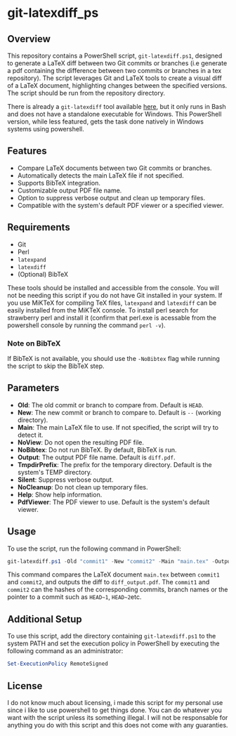 # git-latexdiff_ps

## Overview

This repository contains a PowerShell script, `git-latexdiff.ps1`, designed to generate a LaTeX diff between two Git commits or branches (i.e generate a pdf containing the difference between two commits or branches in a tex repository). The script leverages Git and LaTeX tools to create a visual diff of a LaTeX document, highlighting changes between the specified versions. The script should be run from the repository directory.

There is already a `git-latexdiff` tool available [here](https://gitlab.com/git-latexdiff/git-latexdiff), but it only runs in Bash and does not have a standalone executable for Windows. This PowerShell version, while less featured, gets the task done natively in Windows systems using powershell.

## Features

- Compare LaTeX documents between two Git commits or branches.
- Automatically detects the main LaTeX file if not specified.
- Supports BibTeX integration.
- Customizable output PDF file name.
- Option to suppress verbose output and clean up temporary files.
- Compatible with the system's default PDF viewer or a specified viewer.

## Requirements

- Git
- Perl
- `latexpand`
- `latexdiff`
- (Optional) BibTeX

These tools should be installed and accessible from the console. You will not be needing this script if you do not have Git installed in your system. If you use MiKTeX for compiling TeX files, `latexpand` and `latexdiff` can be easily installed from the MiKTeX console. To install perl search for strawberry perl and install it (confirm that perl.exe is acessable from the powershell console by running the command `perl -v`).

### Note on BibTeX

If BibTeX is not available, you should use the `-NoBibtex` flag while running the script to skip the BibTeX step.

## Parameters

- **Old**: The old commit or branch to compare from. Default is `HEAD`.
- **New**: The new commit or branch to compare to. Default is `--` (working directory).
- **Main**: The main LaTeX file to use. If not specified, the script will try to detect it.
- **NoView**: Do not open the resulting PDF file.
- **NoBibtex**: Do not run BibTeX. By default, BibTeX is run.
- **Output**: The output PDF file name. Default is `diff.pdf`.
- **TmpdirPrefix**: The prefix for the temporary directory. Default is the system's TEMP directory.
- **Silent**: Suppress verbose output.
- **NoCleanup**: Do not clean up temporary files.
- **Help**: Show help information.
- **PdfViewer**: The PDF viewer to use. Default is the system's default viewer.

## Usage

To use the script, run the following command in PowerShell:

```powershell
git-latexdiff.ps1 -Old "commit1" -New "commit2" -Main "main.tex" -Output "diff_output.pdf"
```
This command compares the LaTeX document `main.tex` between `commit1` and `commit2`, and outputs the diff to `diff_output.pdf`. The `commit1` and `commit2` can the hashes of the corresponding commits, branch names or the pointer to a commit such as `HEAD~1`, `HEAD~2`etc.

## Additional Setup

To use this script, add the directory containing `git-latexdiff.ps1` to the system PATH and set the execution policy in PowerShell by executing the following command as an administrator:

```powershell
Set-ExecutionPolicy RemoteSigned
```

## License

I do not know much about licensing, i made this script for my personal use since i like to use powershell to get things done. You can do whatever you want with the script unless its something illegal. I will not be responsable for anything you do with this script and this does not come with any guaranties.